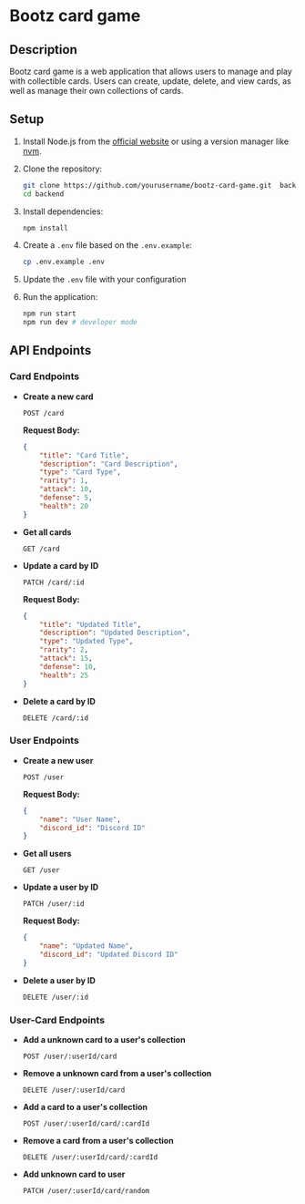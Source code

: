 # Bootz card game
## Description

Bootz card game is a web application that allows users to manage and play with collectible cards. Users can create, update, delete, and view cards, as well as manage their own collections of cards.

## Setup

1. Install Node.js from the [official website](https://nodejs.org/) or using a version manager like [nvm](https://github.com/nvm-sh/nvm).

2. Clone the repository:
    ```sh
    git clone https://github.com/yourusername/bootz-card-game.git  backend
    cd backend
    ```

3. Install dependencies:
    ```sh
    npm install
    ```

4. Create a `.env` file based on the `.env.example`:
    ```sh
    cp .env.example .env
    ```

5. Update the `.env` file with your configuration


6. Run the application:
    ```sh
    npm run start
    npm run dev # developer mode
    ```

## API Endpoints

### Card Endpoints

- **Create a new card**
    ```http
    POST /card
    ```
    **Request Body:**
    ```json
    {
        "title": "Card Title",
        "description": "Card Description",
        "type": "Card Type",
        "rarity": 1,
        "attack": 10,
        "defense": 5,
        "health": 20
    }
    ```

- **Get all cards**
    ```http
    GET /card
    ```

- **Update a card by ID**
    ```http
    PATCH /card/:id
    ```
    **Request Body:**
    ```json
    {
        "title": "Updated Title",
        "description": "Updated Description",
        "type": "Updated Type",
        "rarity": 2,
        "attack": 15,
        "defense": 10,
        "health": 25
    }
    ```

- **Delete a card by ID**
    ```http
    DELETE /card/:id
    ```

### User Endpoints

- **Create a new user**
    ```http
    POST /user
    ```
    **Request Body:**
    ```json
    {
        "name": "User Name",
        "discord_id": "Discord ID"
    }
    ```

- **Get all users**
    ```http
    GET /user
    ```

- **Update a user by ID**
    ```http
    PATCH /user/:id
    ```
    **Request Body:**
    ```json
    {
        "name": "Updated Name",
        "discord_id": "Updated Discord ID"
    }
    ```

- **Delete a user by ID**
    ```http
    DELETE /user/:id
    ```

### User-Card Endpoints

- **Add a unknown card to a user's collection**
    ```http
    POST /user/:userId/card
    ```

- **Remove a unknown card from a user's collection**
    ```http
    DELETE /user/:userId/card
    ```

- **Add a card to a user's collection**
    ```http
    POST /user/:userId/card/:cardId
    ```

- **Remove a card from a user's collection**
    ```http
    DELETE /user/:userId/card/:cardId
    ```

- **Add unknown card to user**
    ```http
    PATCH /user/:userId/card/random
    ```
